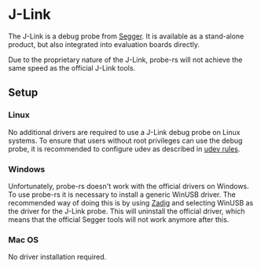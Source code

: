 # J-Link

The J-Link is a debug probe from [Segger](https://www.segger.com/). It is available as a stand-alone
product, but also integrated into evaluation boards directly.

Due to the proprietary nature of the J-Link, probe-rs will not achieve the same speed as the official J-Link tools.

## Setup

### Linux

No additional drivers are required to use a J-Link debug probe on Linux systems. 
To ensure that users without root privileges can use the debug probe, it is recommended to
configure udev as described in [udev rules](/guide/udev).

### Windows

Unfortunately, probe-rs doesn't work with the official drivers on Windows. To use probe-rs
it is necessary to install a generic WinUSB driver. The recommended way of doing this is
by using [Zadig](https://zadig.akeo.ie/) and selecting WinUSB as the driver for the J-Link probe.
This will uninstall the official driver, 
which means that the official Segger tools will not work anymore after this.


### Mac OS

No driver installation required.
